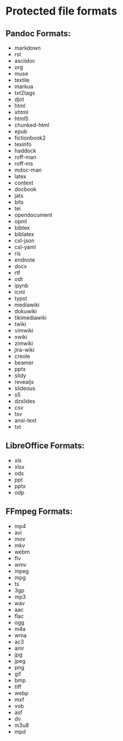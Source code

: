 # Protected file formats

## Pandoc Formats:

* markdown
* rst
* asciidoc
* org
* muse
* textile
* markua
* txt2tags
* djot
* html
* xhtml
* html5
* chunked-html
* epub
* fictionbook2
* texinfo
* haddock
* roff-man
* roff-ms
* mdoc-man
* latex
* context
* docbook
* jats
* bits
* tei
* opendocument
* opml
* bibtex
* biblatex
* csl-json
* csl-yaml
* ris
* endnote
* docx
* rtf
* odt
* ipynb
* icml
* typst
* mediawiki
* dokuwiki
* tikimediawiki
* twiki
* vimwiki
* xwiki
* zimwiki
* jira-wiki
* creole
* beamer
* pptx
* slidy
* revealjs
* slideous
* s5
* dzslides
* csv
* tsv
* ansi-text
* txt

## LibreOffice Formats:

* xls
* xlsx
* ods
* ppt
* pptx
* odp

## FFmpeg Formats:

* mp4
* avi
* mov
* mkv
* webm
* flv
* wmv
* mpeg
* mpg
* ts
* 3gp
* mp3
* wav
* aac
* flac
* ogg
* m4a
* wma
* ac3
* amr
* jpg
* jpeg
* png
* gif
* bmp
* tiff
* webp
* mxf
* vob
* asf
* dv
* m3u8
* mpd
